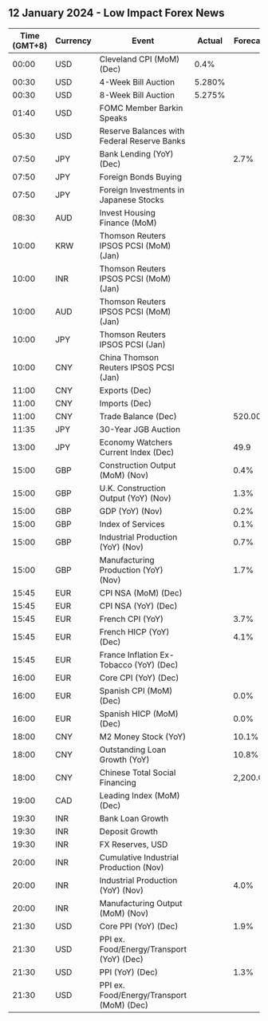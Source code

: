 ## 12 January 2024 - Low Impact Forex News

| Time (GMT+8) | Currency | Event | Actual | Forecast | Previous |
|------|----------|-------|--------|----------|----------|
| 00:00 | USD | Cleveland CPI (MoM) (Dec) | 0.4% |  | 0.4% |
| 00:30 | USD | 4-Week Bill Auction | 5.280% |  | 5.290% |
| 00:30 | USD | 8-Week Bill Auction | 5.275% |  | 5.285% |
| 01:40 | USD | FOMC Member Barkin Speaks |  |  |  |
| 05:30 | USD | Reserve Balances with Federal Reserve Banks |  |  | 3.459T |
| 07:50 | JPY | Bank Lending (YoY) (Dec) |  | 2.7% | 2.8% |
| 07:50 | JPY | Foreign Bonds Buying |  |  | -167.4B |
| 07:50 | JPY | Foreign Investments in Japanese Stocks |  |  | -120.0B |
| 08:30 | AUD | Invest Housing Finance (MoM) |  |  | 5.0% |
| 10:00 | KRW | Thomson Reuters IPSOS PCSI (MoM) (Jan) |  |  | 39.05 |
| 10:00 | INR | Thomson Reuters IPSOS PCSI (MoM) (Jan) |  |  | 64.31 |
| 10:00 | AUD | Thomson Reuters IPSOS PCSI (MoM) (Jan) |  |  | 47.39 |
| 10:00 | JPY | Thomson Reuters IPSOS PCSI (Jan) |  |  | 37.52 |
| 10:00 | CNY | China Thomson Reuters IPSOS PCSI (Jan) |  |  | 71.41 |
| 11:00 | CNY | Exports (Dec) |  |  | 1.70M |
| 11:00 | CNY | Imports (Dec) |  |  | 0.60M |
| 11:00 | CNY | Trade Balance (Dec) |  | 520.00B | 490.82B |
| 11:35 | JPY | 30-Year JGB Auction |  |  | 1.623% |
| 13:00 | JPY | Economy Watchers Current Index (Dec) |  | 49.9 | 49.5 |
| 15:00 | GBP | Construction Output (MoM) (Nov) |  | 0.4% | -0.5% |
| 15:00 | GBP | U.K. Construction Output (YoY) (Nov) |  | 1.3% | 1.1% |
| 15:00 | GBP | GDP (YoY) (Nov) |  | 0.2% | 0.3% |
| 15:00 | GBP | Index of Services |  | 0.1% | 0.1% |
| 15:00 | GBP | Industrial Production (YoY) (Nov) |  | 0.7% | 0.4% |
| 15:00 | GBP | Manufacturing Production (YoY) (Nov) |  | 1.7% | 0.8% |
| 15:45 | EUR | CPI NSA (MoM) (Dec) |  |  | 0.10% |
| 15:45 | EUR | CPI NSA (YoY) (Dec) |  |  | 3.70% |
| 15:45 | EUR | French CPI (YoY) |  | 3.7% | 3.5% |
| 15:45 | EUR | French HICP (YoY) (Dec) |  | 4.1% | 3.9% |
| 15:45 | EUR | France Inflation Ex-Tobacco (YoY) (Dec) |  |  | 3.30% |
| 16:00 | EUR | Core CPI (YoY) (Dec) |  |  | 4.5% |
| 16:00 | EUR | Spanish CPI (MoM) (Dec) |  | 0.0% | -0.3% |
| 16:00 | EUR | Spanish HICP (MoM) (Dec) |  | 0.0% | -0.5% |
| 18:00 | CNY | M2 Money Stock (YoY) |  | 10.1% | 10.0% |
| 18:00 | CNY | Outstanding Loan Growth (YoY) |  | 10.8% | 10.8% |
| 18:00 | CNY | Chinese Total Social Financing |  | 2,200.0B | 2,450.0B |
| 19:00 | CAD | Leading Index (MoM) (Dec) |  |  | -0.01% |
| 19:30 | INR | Bank Loan Growth |  |  | 20.2% |
| 19:30 | INR | Deposit Growth |  |  | 14.0% |
| 19:30 | INR | FX Reserves, USD |  |  | 623.20B |
| 20:00 | INR | Cumulative Industrial Production (Nov) |  |  | 6.90% |
| 20:00 | INR | Industrial Production (YoY) (Nov) |  | 4.0% | 11.7% |
| 20:00 | INR | Manufacturing Output (MoM) (Nov) |  |  | 10.4% |
| 21:30 | USD | Core PPI (YoY) (Dec) |  | 1.9% | 2.0% |
| 21:30 | USD | PPI ex. Food/Energy/Transport (YoY) (Dec) |  |  | 2.5% |
| 21:30 | USD | PPI (YoY) (Dec) |  | 1.3% | 0.9% |
| 21:30 | USD | PPI ex. Food/Energy/Transport (MoM) (Dec) |  |  | 0.1% |

